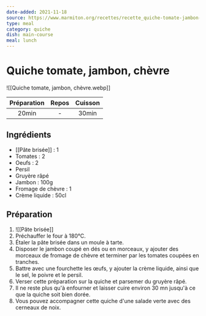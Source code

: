 ```yaml
---
date-added: 2021-11-18
source: https://www.marmiton.org/recettes/recette_quiche-tomate-jambon-chevre_32961.aspx
type: meal
category: quiche
dish: main-course
meal: lunch
---
```


# Quiche tomate, jambon, chèvre

![[Quiche tomate, jambon, chèvre.webp]]

| Préparation | Repos | Cuisson |
|:-----------:|:-----:|:-------:|
|    20min    |   -   |  30min  |

## Ingrédients

- [[Pâte brisée]] : 1
- Tomates : 2
- Oeufs : 2
- Persil
- Gruyère râpé
- Jambon : 100g
- Fromage de chèvre : 1
- Crème liquide : 50cl

## Préparation

1. ![[Pâte brisée]]
2. Préchauffer le four à 180°C.
3. Étaler la pâte brisée dans un moule à tarte.
4. Disposer le jambon coupé en dés ou en morceaux, y ajouter des morceaux de fromage de chèvre et terminer par les tomates coupées en tranches.
5. Battre avec une fourchette les œufs, y ajouter la crème liquide, ainsi que le sel, le poivre et le persil.
6. Verser cette préparation sur la quiche et parsemer du gruyère râpé.
7. Il ne reste plus qu'à enfourner et laisser cuire environ 30 mn jusqu'à ce que la quiche soit bien dorée.
8. Vous pouvez accompagner cette quiche d'une salade verte avec des cerneaux de noix.
